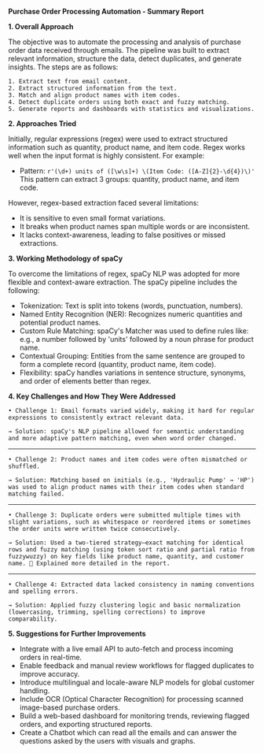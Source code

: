 **Purchase Order Processing Automation - Summary Report**

**1. Overall Approach** <br>

The objective was to automate the processing and analysis of purchase order data received through emails. The pipeline was built to extract relevant information, structure the data, detect duplicates, and generate insights. The steps are as follows:<br>

    1. Extract text from email content. 
    2. Extract structured information from the text.
    3. Match and align product names with item codes.
    4. Detect duplicate orders using both exact and fuzzy matching.
    5. Generate reports and dashboards with statistics and visualizations.

**2. Approaches Tried** <br>

Initially, regular expressions (regex) were used to extract structured information such as quantity, product name, and item code. Regex works well when the input format is highly consistent. For example:
- Pattern: `r'(\d+) units of ([\w\s]+) \(Item Code: ([A-Z]{2}-\d{4})\)'`
This pattern can extract 3 groups: quantity, product name, and item code.

However, regex-based extraction faced several limitations:
- It is sensitive to even small format variations.
- It breaks when product names span multiple words or are inconsistent.
- It lacks context-awareness, leading to false positives or missed extractions. <br>

**3. Working Methodology of spaCy** <br>

To overcome the limitations of regex, spaCy NLP was adopted for more flexible and context-aware extraction. The spaCy pipeline includes the following:
- Tokenization: Text is split into tokens (words, punctuation, numbers).
- Named Entity Recognition (NER): Recognizes numeric quantities and potential product names.
- Custom Rule Matching: spaCy's Matcher was used to define rules like:
  e.g., a number followed by 'units' followed by a noun phrase for product name.
- Contextual Grouping: Entities from the same sentence are grouped to form a complete record (quantity, product name, item code).
- Flexibility: spaCy handles variations in sentence structure, synonyms, and order of elements better than regex. <br>


**4. Key Challenges and How They Were Addressed** <br>

    • Challenge 1: Email formats varied widely, making it hard for regular expressions to consistently extract relevant data.

    → Solution: spaCy's NLP pipeline allowed for semantic understanding and more adaptive pattern matching, even when word order changed.

--------------------------------------------------------

    • Challenge 2: Product names and item codes were often mismatched or shuffled.

    → Solution: Matching based on initials (e.g., 'Hydraulic Pump' → 'HP') was used to align product names with their item codes when standard matching failed.
-----------------------------------------------
    • Challenge 3: Duplicate orders were submitted multiple times with slight variations, such as whitespace or reordered items or sometimes the order units were written twice consecutively.
    
    → Solution: Used a two-tiered strategy—exact matching for identical rows and fuzzy matching (using token sort ratio and partial ratio from fuzzywuzzy) on key fields like product name, quantity, and customer name.  Explained more detailed in the report. 
---------------
    • Challenge 4: Extracted data lacked consistency in naming conventions and spelling errors.

    → Solution: Applied fuzzy clustering logic and basic normalization (lowercasing, trimming, spelling corrections) to improve comparability.


**5. Suggestions for Further Improvements**
- Integrate with a live email API to auto-fetch and process incoming orders in real-time.
- Enable feedback and manual review workflows for flagged duplicates to improve accuracy.
- Introduce multilingual and locale-aware NLP models for global customer handling.
- Include OCR (Optical Character Recognition) for processing scanned image-based purchase orders.
- Build a web-based dashboard for monitoring trends, reviewing flagged orders, and exporting structured reports.
- Create a Chatbot which can read all the emails and can answer the questions asked by the users with visuals and graphs. 
